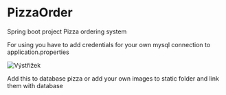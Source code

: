 # PizzaOrder

Spring boot project
Pizza ordering system

For using you have to add credentials for your own mysql connection to application.properties


![Výstřižek](https://user-images.githubusercontent.com/38736526/189641764-71a65a94-30b9-4d55-9f14-7898194a1b28.PNG)

Add this to database pizza or add your own images to static folder and link them with database
